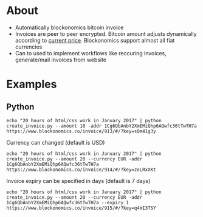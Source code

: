 # About
- Automatically blockonomics bitcoin invoice
- Invoices are peer to peer encrypted. Bitcoin amount adjusts dynamically
  according to [current price](https://medium.com/@blockonomics_co/peer-to-peer-no-signups-invoice-in-fiat-get-paid-in-bitcoin-f77772e4308b#.kayu1h1k0). Blockonomics support almost all fiat currencies
- Can to used to implement workflows like reccuring invoices, generate/mail
  invoices from website

# Examples
## Python

```
echo "20 hours of html/css work in January 2017" | python create_invoice.py --amount 10 -addr 1Cg6QbAnbY2XmEMiQhp6AQwfc36tTwTH7a
https://www.blockonomics.co/invoice/913/#/?key=sQm41g3y
```
Currency can changed (default is USD)
```
echo "20 hours of html/css work in January 2017" | python create_invoice.py --amount 20 --currency EUR -addr 1Cg6QbAnbY2XmEMiQhp6AQwfc36tTwTH7a
https://www.blockonomics.co/invoice/914/#/?key=zoLRxXKt

```
Invoice expiry can be specified in days (default is 7 days)
```
echo "20 hours of html/css work in January 2017" | python create_invoice.py --amount 20 --currency EUR -addr 1Cg6QbAnbY2XmEMiQhp6AQwfc36tTwTH7a --expiry 1
https://www.blockonomics.co/invoice/915/#/?key=q4mI3TSY
```
